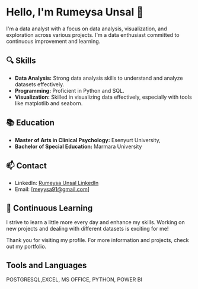 # Hello, I'm Rumeysa Unsal 👋



I'm a data analyst with a focus on data analysis, visualization, and exploration across various projects. I'm a data enthusiast committed to continuous improvement and learning.

## 🔍 Skills

- **Data Analysis:** Strong data analysis skills to understand and analyze datasets effectively.
- **Programming:** Proficient in Python and SQL.
- **Visualization:** Skilled in visualizing data effectively, especially with tools like matplotlib and seaborn.
## 📚 Education

- **Master of Arts in Clinical Psychology:** Esenyurt  University,
- **Bachelor of Special Education:** Marmara University
## 📫 Contact

- LinkedIn: [Rumeysa Unsal LinkedIn](www.linkedin.com/in/rümeysa-ünsal-04ab1364)
- Email: [meyysa91@gmail.com]

## 🌱 Continuous Learning

I strive to learn a little more every day and enhance my skills. Working on new projects and dealing with different datasets is exciting for me!

Thank you for visiting my profile. For more information and projects, check out my portfolio.
## Tools and Languages 

POSTGRESQL,EXCEL, MS OFFICE, PYTHON, POWER BI
